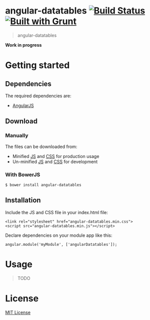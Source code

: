 angular-datatables [![Build Status](https://travis-ci.org/l-lin/angular-datatables.png?branch=master)](https://travis-ci.org/l-lin/angular-datatables) [![Built with Grunt](https://cdn.gruntjs.com/builtwith.png)](http://gruntjs.com/)
================
> angular-datatables

**Work in progress**


Getting started
================
Dependencies
----------------
The required dependencies are:
* [AngularJS](http://angularjs.org/)

Download
----------------
### Manually
The files can be downloaded from:
* Minified [JS](https://github.com/l-lin/angular-datatables/dist/angular-datatables.min.js) and [CSS](https://github.com/l-lin/angular-datatables/dist/angular-datatables.min.css) for production usage
* Un-minified [JS](https://github.com/l-lin/angular-datatables/dist/angular-datatables.js) and [CSS](https://github.com/l-lin/angular-datatables/dist/angular-datatables.css) for development

### With BowerJS
```
$ bower install angular-datatables
```

Installation
----------------
Include the JS and CSS file in your index.html file: 
```
<link rel="stylesheet" href="angular-datatables.min.css">
<script src="angular-datatables.min.js"></script>
```
Declare dependencies on your module app like this:
```
angular.module('myModule', ['angularDatatables']);
```

Usage
================
> TODO

License
================
[MIT License](http://en.wikipedia.org/wiki/MIT_License)
